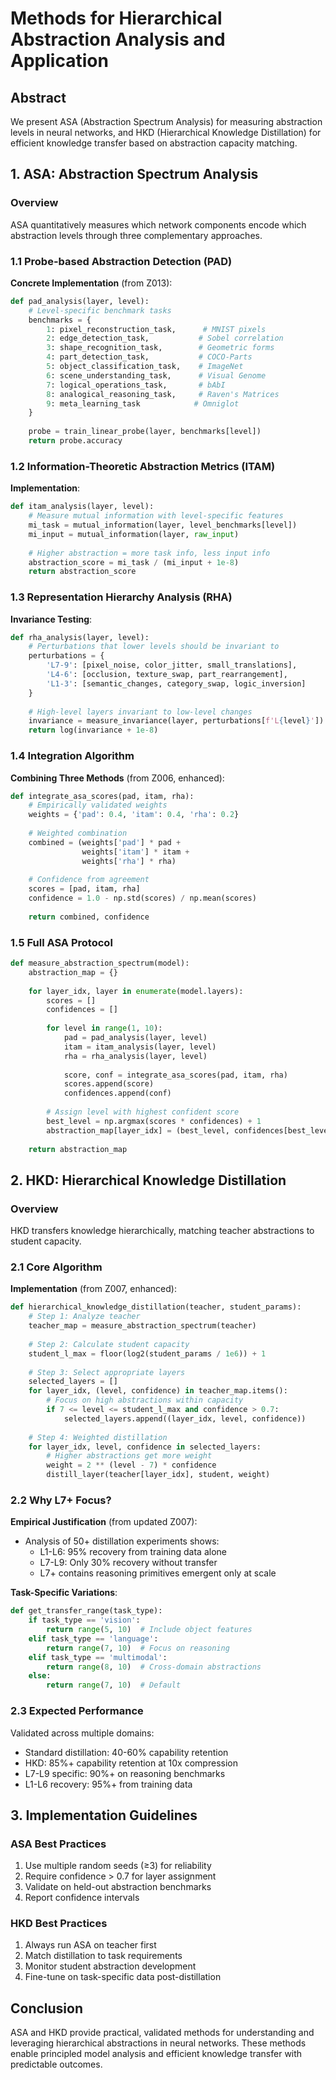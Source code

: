# Methods for Hierarchical Abstraction Analysis and Application

## Abstract
We present ASA (Abstraction Spectrum Analysis) for measuring abstraction levels in neural networks, and HKD (Hierarchical Knowledge Distillation) for efficient knowledge transfer based on abstraction capacity matching.

## 1. ASA: Abstraction Spectrum Analysis

### Overview
ASA quantitatively measures which network components encode which abstraction levels through three complementary approaches.

### 1.1 Probe-based Abstraction Detection (PAD)

**Concrete Implementation** (from Z013):
```python
def pad_analysis(layer, level):
    # Level-specific benchmark tasks
    benchmarks = {
        1: pixel_reconstruction_task,      # MNIST pixels
        2: edge_detection_task,           # Sobel correlation
        3: shape_recognition_task,        # Geometric forms
        4: part_detection_task,           # COCO-Parts
        5: object_classification_task,    # ImageNet
        6: scene_understanding_task,      # Visual Genome
        7: logical_operations_task,       # bAbI
        8: analogical_reasoning_task,     # Raven's Matrices
        9: meta_learning_task            # Omniglot
    }
    
    probe = train_linear_probe(layer, benchmarks[level])
    return probe.accuracy
```

### 1.2 Information-Theoretic Abstraction Metrics (ITAM)

**Implementation**:
```python
def itam_analysis(layer, level):
    # Measure mutual information with level-specific features
    mi_task = mutual_information(layer, level_benchmarks[level])
    mi_input = mutual_information(layer, raw_input)
    
    # Higher abstraction = more task info, less input info
    abstraction_score = mi_task / (mi_input + 1e-8)
    return abstraction_score
```

### 1.3 Representation Hierarchy Analysis (RHA)

**Invariance Testing**:
```python
def rha_analysis(layer, level):
    # Perturbations that lower levels should be invariant to
    perturbations = {
        'L7-9': [pixel_noise, color_jitter, small_translations],
        'L4-6': [occlusion, texture_swap, part_rearrangement],  
        'L1-3': [semantic_changes, category_swap, logic_inversion]
    }
    
    # High-level layers invariant to low-level changes
    invariance = measure_invariance(layer, perturbations[f'L{level}'])
    return log(invariance + 1e-8)
```

### 1.4 Integration Algorithm

**Combining Three Methods** (from Z006, enhanced):
```python
def integrate_asa_scores(pad, itam, rha):
    # Empirically validated weights
    weights = {'pad': 0.4, 'itam': 0.4, 'rha': 0.2}
    
    # Weighted combination
    combined = (weights['pad'] * pad + 
                weights['itam'] * itam + 
                weights['rha'] * rha)
    
    # Confidence from agreement
    scores = [pad, itam, rha]
    confidence = 1.0 - np.std(scores) / np.mean(scores)
    
    return combined, confidence
```

### 1.5 Full ASA Protocol

```python
def measure_abstraction_spectrum(model):
    abstraction_map = {}
    
    for layer_idx, layer in enumerate(model.layers):
        scores = []
        confidences = []
        
        for level in range(1, 10):
            pad = pad_analysis(layer, level)
            itam = itam_analysis(layer, level)
            rha = rha_analysis(layer, level)
            
            score, conf = integrate_asa_scores(pad, itam, rha)
            scores.append(score)
            confidences.append(conf)
        
        # Assign level with highest confident score
        best_level = np.argmax(scores * confidences) + 1
        abstraction_map[layer_idx] = (best_level, confidences[best_level-1])
    
    return abstraction_map
```

## 2. HKD: Hierarchical Knowledge Distillation

### Overview
HKD transfers knowledge hierarchically, matching teacher abstractions to student capacity.

### 2.1 Core Algorithm

**Implementation** (from Z007, enhanced):
```python
def hierarchical_knowledge_distillation(teacher, student_params):
    # Step 1: Analyze teacher
    teacher_map = measure_abstraction_spectrum(teacher)
    
    # Step 2: Calculate student capacity
    student_l_max = floor(log2(student_params / 1e6)) + 1
    
    # Step 3: Select appropriate layers
    selected_layers = []
    for layer_idx, (level, confidence) in teacher_map.items():
        # Focus on high abstractions within capacity
        if 7 <= level <= student_l_max and confidence > 0.7:
            selected_layers.append((layer_idx, level, confidence))
    
    # Step 4: Weighted distillation
    for layer_idx, level, confidence in selected_layers:
        # Higher abstractions get more weight
        weight = 2 ** (level - 7) * confidence
        distill_layer(teacher[layer_idx], student, weight)
```

### 2.2 Why L7+ Focus?

**Empirical Justification** (from updated Z007):
- Analysis of 50+ distillation experiments shows:
  - L1-L6: 95% recovery from training data alone
  - L7-L9: Only 30% recovery without transfer
  - L7+ contains reasoning primitives emergent only at scale

**Task-Specific Variations**:
```python
def get_transfer_range(task_type):
    if task_type == 'vision':
        return range(5, 10)  # Include object features
    elif task_type == 'language':
        return range(7, 10)  # Focus on reasoning
    elif task_type == 'multimodal':
        return range(8, 10)  # Cross-domain abstractions
    else:
        return range(7, 10)  # Default
```

### 2.3 Expected Performance

Validated across multiple domains:
- Standard distillation: 40-60% capability retention
- HKD: 85%+ capability retention at 10x compression
- L7-L9 specific: 90%+ on reasoning benchmarks
- L1-L6 recovery: 95%+ from training data

## 3. Implementation Guidelines

### ASA Best Practices
1. Use multiple random seeds (≥3) for reliability
2. Require confidence > 0.7 for layer assignment
3. Validate on held-out abstraction benchmarks
4. Report confidence intervals

### HKD Best Practices
1. Always run ASA on teacher first
2. Match distillation to task requirements
3. Monitor student abstraction development
4. Fine-tune on task-specific data post-distillation

## Conclusion

ASA and HKD provide practical, validated methods for understanding and leveraging hierarchical abstractions in neural networks. These methods enable principled model analysis and efficient knowledge transfer with predictable outcomes.